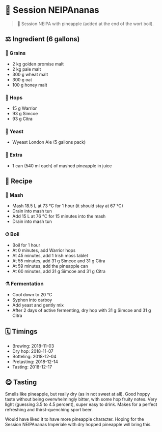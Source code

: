 # 🍺 Session NEIPAnanas

> 📝 Session NEIPA with pineapple (added at the end of the wort boil).

##  ⚖️ Ingredient (6 gallons)

### 🌾 Grains

* 2 kg golden promise malt
* 2 kg pale malt
* 300 g wheat malt
* 300 g oat
* 100 g honey malt

### 🌿 Hops

* 15 g Warrior
* 93 g Simcoe
* 93 g Citra

### 🧫 Yeast

* Wyeast London Ale (5 gallons pack)

### 🍍 Extra

* 1 can (540 ml each) of mashed pineapple in juice

## 📖 Recipe

### 🚰 Mash

* Mash 18.5 L at 73 °C for 1 hour (it should stay at 67 °C)
* Drain into mash tun
* Add 15 L at 76 °C for 15 minutes into the mash
* Drain into mash tun

### ⏱  Boil

* Boil for 1 hour
* At 0 minutes, add Warrior hops
* At 45 minutes, add 1 Irish moss tablet
* At 55 minutes, add 31 g Simcoe and 31 g Citra
* At 59 minutes, add the pineapple can
* At 60 minutes, add 31 g Simcoe and 31 g Citra

### ⚗️ Fermentation

* Cool down to 20 °C
* Syphon into carboy
* Add yeast and gently mix
* After 2 days of active fermenting, dry hop with 31 g Simcoe and 31 g Citra

## 🗓 Timings

* Brewing: 2018-11-03
* Dry hop: 2018-11-07
* Botteling: 2018-12-04
* Pretasting: 2018-12-14
* Tasting: 2018-12-17

## 😋 Tasting

Smells like pineapple, but really dry (as in not sweet at all). Good
hoppy taste without being overwhelmingly bitter, with some hop fruity
notes. Very light (guessing 3.5 to 4.5 percent), super easy to drink.
Makes for a perfect refreshing and thirst-quenching sport beer.

Would have liked it to have more pineapple character. Hoping for the
Session NEIPAnanas Impériale with dry hopped pineapple will bring this.
